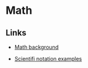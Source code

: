# Math 

## Links

* [Math background](https://zhijieshi.github.io/cse3666/math/)

* [Scientifi notation examples](https://www.khanacademy.org/math/cc-eighth-grade-math/cc-8th-numbers-operations/cc-8th-scientific-notation/v/scientific-notation)


